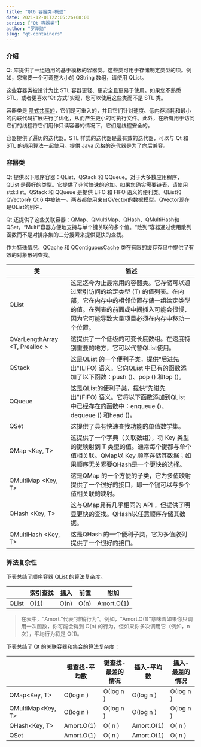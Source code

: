 ```yaml
---
title: "Qt6 容器类-概述"
date: 2021-12-01T22:05:26+08:00
series: ["Qt 容器类"] 
author: "罗泽勋"
slug: "qt-containers"
---
```


### 介绍

Qt 库提供了一组通用的基于模板的容器类。这些类可用于存储制定类型的项。例如，您需要一个可调整大小的 QString 数组，请使用 QList<QString>。

这些容器类被设计为比 STL 容器更轻、更安全且更易于使用。如果您不熟悉 STL，或者更喜欢“Qt 方式”实现，您可以使用这些类而不是 STL 类。

容器类是 [隐式共享的](/post/2021/12/01/implicit-sharing/)，它们是可重入的，并且它们针对速度、低内存消耗和最小的内联代码扩展进行了优化，从而产生更小的可执行文件。此外，在所有用于访问它们的线程将它们用作只读容器的情况下，它们是线程安全的。

容器提供了遍历的迭代器。STL 样式的迭代器是最有效的迭代器，可以与 Qt 和 STL 的通用算法一起使用。提供 Java 风格的迭代器是为了向后兼容。

### 容器类

Qt 提供以下顺序容器：QList、QStack 和 QQueue。对于大多数应用程序，QList 是最好的类型。它提供了非常快速的追加。如果您确实需要链表，请使用 std::list。QStack 和 QQueue 是提供 LIFO 和 FIFO 语义的便利类。QList和QVector在 Qt 6 中被统一。两者都使用来自QVector的数据模型。QVector现在是QList的别名。

Qt 还提供了这些关联容器：QMap、QMultiMap、QHash、QMultiHash和QSet。“Multi”容器方便地支持与单个键关联的多个值。“散列”容器通过使用散列函数而不是对排序集的二分搜索来提供更快的查找。

作为特殊情况，QCache 和 QContiguousCache 类在有限的缓存存储中提供了有效的对象散列查找。

|  类   | 简述  |
|  ----  | ----  |
| QList <T>  | 这是迄今为止最常用的容器类。它存储可以通过索引访问的给定类型 (T) 的值列表。在内部，它在内存中的相邻位置存储一组给定类型的值。在列表的前面或中间插入可能会很慢，因为它可能导致大量项目必须在内存中移动一个位置。 |
| QVarLengthArray <T, Prealloc >  | 这提供了一个低级的可变长度数组。在速度特别重要的地方，它可以代替QList使用。 |
| QStack <T>  | 这是QList 的一个便利子类，提供“后进先出”(LIFO) 语义。它向QList 中已有的函数添加了以下函数：push ()、pop () 和top ()。 |
| QQueue <T>  | 这是QList的便利子类，提供“先进先出”(FIFO) 语义。它将以下函数添加到QList 中已经存在的函数中：enqueue ()、dequeue () 和head ()。 |
| QSet <T>  | 这提供了具有快速查找功能的单值数学集。 |
| QMap <Key, T>  | 这提供了一个字典（关联数组），将 Key 类型的键映射到 T 类型的值。通常每个键都与单个值相关联。QMap以 Key 顺序存储其数据；如果顺序无关紧要QHash是一个更快的选择。 |
| QMultiMap <Key, T>  | 这是QMap 的一个方便的子类，它为多值映射提供了一个很好的接口，即一个键可以与多个值相关联的映射。 |
| QHash <Key, T>  | 这与QMap具有几乎相同的 API ，但提供了明显更快的查找。QHash以任意顺序存储其数据。 |
| QMultiHash <Key, T>  | 这是QHash 的一个便利子类，它为多值散列提供了一个很好的接口。 |

### 算法复杂性

下表总结了顺序容器 QList 的算法复杂度。

|     | 索引查找  | 插入  | 前置  | 附加  |
|  ----  | ----  | ----  | ----  | ----  |
| QList <T>  | O(1) | O(n) | O(n) | Amort.O(1) |

> 在表中，“Amort.”代表“摊销行为”。例如，“Amort.O(1)”意味着如果你只调用一次函数，你可能会得到 O(n) 的行为，但如果你多次调用它（例如，n 次），平均行为将是 O(1)。

下表总结了 Qt 的关联容器和集合的算法复杂度：

| | 键查找-平均数 | 键查找-最差的情况 | 插入-平均数 | 插入-最差的情况 |
|  ----  | ----  | ----  | ----  | ----  |
| QMap<Key, T> | O(log n ) | O(log n )	| O(log n )	| O(log n ) |
| QMultiMap<Key, T>	| O(log n )	| O(log n )	| O(log n )	| O(log n ) |
| QHash<Key, T> | Amort.O(1) | O( n ) | Amort.O(1) | O( n ) |
| QSet<Key> | Amort.O(1) | O( n ) | Amort.O(1) | O( n ) |